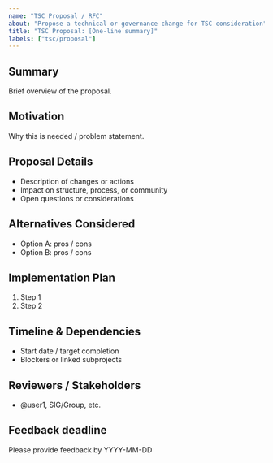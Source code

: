 ```yaml
---
name: "TSC Proposal / RFC"
about: "Propose a technical or governance change for TSC consideration"
title: "TSC Proposal: [One-line summary]"
labels: ["tsc/proposal"]
---
```


## Summary
Brief overview of the proposal.

## Motivation
Why this is needed / problem statement.

## Proposal Details
- Description of changes or actions
- Impact on structure, process, or community
- Open questions or considerations

## Alternatives Considered
- Option A: pros / cons
- Option B: pros / cons

## Implementation Plan
1. Step 1
2. Step 2

## Timeline & Dependencies
- Start date / target completion
- Blockers or linked subprojects

## Reviewers / Stakeholders
- @user1, SIG/Group, etc.

## Feedback deadline
Please provide feedback by YYYY-MM-DD
